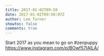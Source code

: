 ```yaml
---
title: 2017-01-02T09-58
date: 2017-01-02T09:58:07Z
author: Lee Turner
showtoc: false
comments: true
---
```


Start 2017 as you mean to go on #zenpuppy https://www.instagram.com/p/BOwf57IAlLA/

